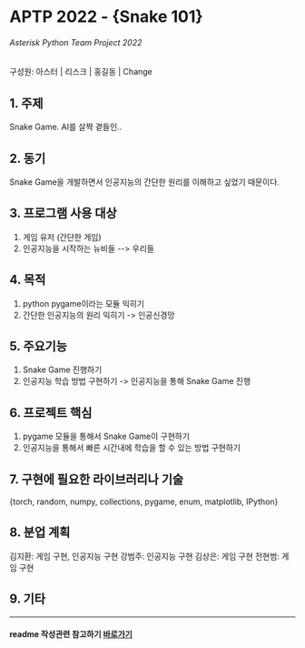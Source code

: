 # APTP 2022 - **{Snake 101}**
###### Asterisk Python Team Project 2022
구성원: 아스터 | 리스크 | 홍길동 | Change

## 1. 주제
Snake Game. AI를 살짝 곁들인..

## 2. 동기
Snake Game을 개발하면서 인공지능의 간단한 원리를 이해하고 싶었기 때문이다.

## 3. 프로그램 사용 대상
1) 게임 유저 (간단한 게임)
2) 인공지능을 시작하는 뉴비들 --> 우리들

## 4. 목적
1) python pygame이라는 모듈 익히기
2) 간단한 인공지능의 원리 익히기 -> 인공신경망

## 5. 주요기능
1. Snake Game 진행하기
2. 인공지능 학습 방법 구현하기 -> 인공지능을 통해 Snake Game 진행

## 6. 프로젝트 핵심
1. pygame 모듈을 통해서 Snake Game이 구현하기
2. 인공지능을 통해서 빠른 시간내에 학습을 할 수 있는 방법 구현하기

## 7. 구현에 필요한 라이브러리나 기술
{torch, random, numpy, collections, pygame, enum, matplotlib, IPython}

## 8. **분업 계획**
김지환: 게임 구현, 인공지능 구현
강범주: 인공지능 구현
김상은: 게임 구현
전현범: 게임 구현

## 9. 기타



<hr>

#### readme 작성관련 참고하기 [바로가기](https://heropy.blog/2017/09/30/markdown/)



